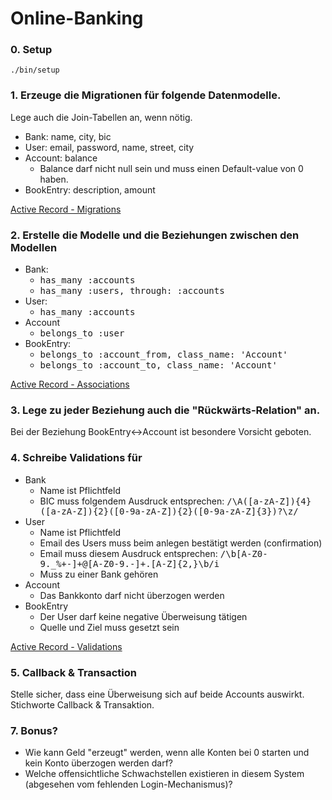 # Online-Banking

### 0. Setup
`./bin/setup`

### 1. Erzeuge die Migrationen für folgende Datenmodelle. 
Lege auch die Join-Tabellen an, wenn nötig.
* Bank: name, city, bic
* User: email, password, name, street, city
* Account: balance
  * Balance darf nicht null sein und muss einen Default-value von 0 haben.
* BookEntry: description, amount

[Active Record - Migrations](http://guides.rubyonrails.org/active_record_migrations.html)

### 2. Erstelle die Modelle und die Beziehungen zwischen den Modellen
* Bank:
  * <tt>has_many :accounts</tt>
  * <tt>has_many :users, through: :accounts</tt>
* User:
  * <tt>has_many :accounts</tt>
* Account
  * <tt>belongs_to :user</tt>
* BookEntry:
  * <tt>belongs_to :account_from, class_name: 'Account'</tt>
  * <tt>belongs_to :account_to, class_name: 'Account'</tt>

[Active Record - Associations](http://edgeguides.rubyonrails.org/association_basics.html)

### 3. Lege zu jeder Beziehung auch die "Rückwärts-Relation" an. 
Bei der Beziehung BookEntry<->Account ist besondere Vorsicht geboten.

### 4. Schreibe Validations für
* Bank
  * Name ist Pflichtfeld
  * BIC muss folgendem Ausdruck entsprechen: <tt>/\A([a-zA-Z]){4}([a-zA-Z]){2}([0-9a-zA-Z]){2}([0-9a-zA-Z]{3})?\z/</tt>
* User
  * Name ist Pflichtfeld
  * Email des Users muss beim anlegen bestätigt werden (confirmation)
  * Email muss diesem Ausdruck entsprechen: <tt>/\b[A-Z0-9._%+-]+@[A-Z0-9.-]+\.[A-Z]{2,}\b/i</tt>
  * Muss zu einer Bank gehören
* Account
  * Das Bankkonto darf nicht überzogen werden
* BookEntry
  * Der User darf keine negative Überweisung tätigen
  * Quelle und Ziel muss gesetzt sein

[Active Record - Validations](http://edgeguides.rubyonrails.org/active_record_validations.html)
### 5. Callback & Transaction
Stelle sicher, dass eine Überweisung sich auf beide Accounts auswirkt. Stichworte Callback & Transaktion.

### 7. Bonus?
* Wie kann Geld "erzeugt" werden, wenn alle Konten bei 0 starten und kein Konto überzogen werden darf?
* Welche offensichtliche Schwachstellen existieren in diesem System (abgesehen vom fehlenden Login-Mechanismus)?
